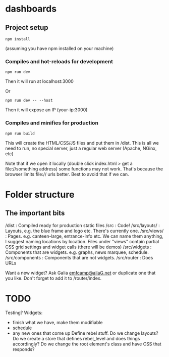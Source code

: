 # dashboards

## Project setup
```
npm install
```
(assuming you have npm installed on your machine)

### Compiles and hot-reloads for development
```
npm run dev
```
Then it will run at localhost:3000

Or
```
npm run dev -- --host
```
Then it will expose an IP (your-ip:3000)

### Compiles and minifies for production
```
npm run build
```
This will create the HTML/CSS/JS files and put them in /dist.
This is all we need to run, no special server, just a regular web server (Apache, NGinx, etc)

Note that if we open it locally (double click index.html > get a file://something address) some functions may not work.
That's because the browser limits file:// urls better. Best to avoid that if we can.


# Folder structure
## The important bits

/dist : Compiled ready for production static files
/src : Code!
/src/layouts/ : Layouts, e.g. the blue frame and logo etc. There's currently one.
/src/views/ : Pages. e.g. canteen-large, entrance-info etc. We can name them anything, I suggest naming locations by location.
    Files under "views" contain partial CSS grid settings and widget calls (there will be demos)
/src/widgets : Components that are widgets. e.g. graphs, news marquee, schedule.
/src/components : Components that are not widgets.
/src/router : Does URLs

Want a new widget? Ask Galia <emfcamp@ailaG.net> or duplicate one that you like. Don't forget to add it to /router/index.


# TODO
Testing?
Widgets:
 - finish what we have, make them modifiable
 - schedule
 - any new ones that come up
Define rebel stuff. Do we change layouts? Do we create a store that defines rebel_level and does things accordingly? Do we change the root element's class and have CSS that responds?